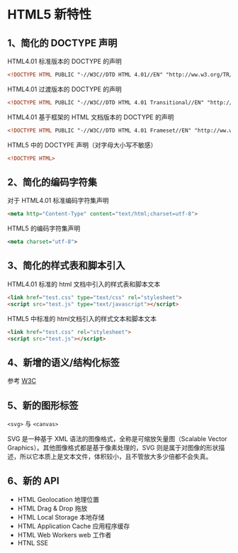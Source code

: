 # HTML5 新特性


## 1、简化的 DOCTYPE 声明
HTML4.01 标准版本的 DOCTYPE 的声明
```xml
<!DOCTYPE HTML PUBLIC "-//W3C//DTD HTML 4.01//EN" "http://ww.w3.org/TR/html4/strict.dtd"> 
```
HTML4.01 过渡版本的 DOCTYPE 的声明
```xml
<!DOCTYPE HTML PUBLIC "-//W3C//DTD HTML 4.01 Transitional//EN" "http://ww.w3.org/TR/html4/loose.dtd"> 
```
HTML4.01 基于框架的 HTML 文档版本的 DOCTYPE 的声明
```xml
<!DOCTYPE HTML PUBLIC "-//W3C//DTD HTML 4.01 Frameset//EN" "http://ww.w3.org/TR/html4/frameset.dtd"> 
```
HTML5 中的 DOCTYPE 声明（对字母大小写不敏感）
```xml
<!DOCTYPE HTML>
```

## 2、简化的编码字符集
对于 HTML4.01 标准编码字符集声明
```html
<meta http="Content-Type" content="text/html;charset=utf-8">
```
HTML5 的编码字符集声明
```xml
<meta charset="utf-8">
```

## 3、简化的样式表和脚本引入
HTML4.01 标准的 html 文档中引入的样式表和脚本文本
```html
<link href="test.css" type="text/css" rel="stylesheet"> 
<script src="test.js" type="text/javascript"></script>
```
HTML5 中标准的 html文档引入的样式文本和脚本文本
```html
<link href="test.css" rel="stylesheet">
<script src="test.js"></script>
```

## 4、新增的语义/结构化标签
参考 [W3C](http://www.w3school.com.cn/tags/index.asp)

## 5、新的图形标签
`<svg>` 与 `<canvas>`

SVG 是一种基于 XML 语法的图像格式，全称是可缩放矢量图（Scalable Vector Graphics）。其他图像格式都是基于像素处理的，SVG 则是属于对图像的形状描述，所以它本质上是文本文件，体积较小，且不管放大多少倍都不会失真。

## 6、新的 API
* HTML Geolocation 地理位置
* HTML Drag & Drop 拖放
* HTML Local Storage 本地存储
* HTML Application Cache 应用程序缓存
* HTML Web Workers web 工作者
* HTNL SSE
